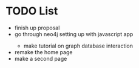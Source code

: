 
# TODO List

<ul>
    <li>finish up proposal</li>
    <li>go through neo4j setting up with javascript app</li>
        <ul>
            <li>make tutorial on graph database interaction</li>
        </ul>
    <li>remake the home page</li>
    <li>make a second page</li>
</ul>

